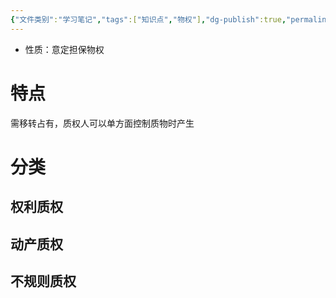 ```yaml
---
{"文件类别":"学习笔记","tags":["知识点","物权"],"dg-publish":true,"permalink":"/学习笔记studyup/物权法学/质权/","dgPassFrontmatter":true,"created":"2024-10-23T21:33:54.810+08:00","updated":"2024-11-14T18:51:48.275+08:00"}
---
```


- 性质：意定担保物权
# 特点
需移转占有，质权人可以单方面控制质物时产生
# 分类
## 权利质权
## 动产质权
## 不规则质权